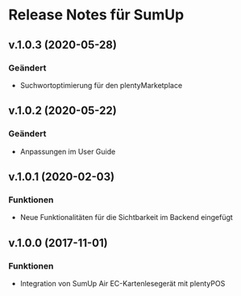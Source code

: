 # Release Notes für SumUp

## v.1.0.3 (2020-05-28)
### Geändert
- Suchwortoptimierung für den plentyMarketplace

## v.1.0.2 (2020-05-22)
### Geändert
- Anpassungen im User Guide

## v.1.0.1 (2020-02-03)
### Funktionen
-  Neue Funktionalitäten für die Sichtbarkeit im Backend eingefügt

## v.1.0.0 (2017-11-01)
### Funktionen
- Integration von SumUp Air EC-Kartenlesegerät mit plentyPOS
